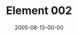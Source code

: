 ---
layout: message
category: message
series: "Elements"
title: "Element 002"
date: 2005-08-13-00-00
message_id: 107
audio: "http://s3.amazonaws.com/crossroads-media/media/legacy/mp3/Elements_02_08-14-05_Element_2.mp3"
audio-duration: "32:23"
flag: "N"
---